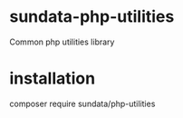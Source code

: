# sundata-php-utilities
Common php utilities library

# installation
composer require sundata/php-utilities
